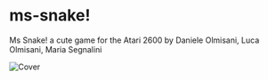 ms-snake!
=========

Ms Snake! a cute game for the Atari 2600
by Daniele Olmisani, Luca Olmisani, Maria Segnalini

![Cover](http://mad4j.github.io/ms-snake/images/cover-small.jpg)
